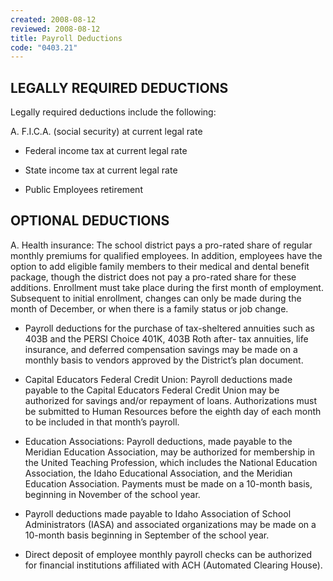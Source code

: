 ```yaml
---
created: 2008-08-12
reviewed: 2008-08-12
title: Payroll Deductions
code: "0403.21"
---
```


## LEGALLY REQUIRED DEDUCTIONS

Legally required deductions include the following:

A. F.I.C.A. (social security) at current legal rate

- Federal income tax at current legal rate

- State income tax at current legal rate

- Public Employees retirement

## OPTIONAL DEDUCTIONS

A. Health insurance: The school district pays a pro-rated share of regular monthly premiums for qualified employees. In addition, employees have the option to add eligible family members to their medical and dental benefit package, though the district does not pay a pro-rated share for these additions. Enrollment must take place during the first month of employment. Subsequent to initial enrollment, changes can only be made during the month of December, or when there is a family status or job change.

- Payroll deductions for the purchase of tax-sheltered annuities such as 403B and the PERSI Choice 401K, 403B Roth after- tax annuities, life insurance, and deferred compensation savings may be made on a monthly basis to vendors approved by the District’s plan document.

- Capital Educators Federal Credit Union: Payroll deductions made payable to the Capital Educators Federal Credit Union may be authorized for savings and/or repayment of loans. Authorizations must be submitted to Human Resources before the eighth day of each month to be included in that month’s payroll.

- Education Associations: Payroll deductions, made payable to the Meridian Education Association, may be authorized for membership in the United Teaching Profession, which includes the National Education Association, the Idaho Educational Association, and the Meridian Education Association. Payments must be made on a 10-month basis, beginning in November of the school year.

- Payroll deductions made payable to Idaho Association of School Administrators (IASA) and associated organizations may be made on a 10-month basis beginning in September of the school year.

- Direct deposit of employee monthly payroll checks can be authorized for financial institutions affiliated with ACH (Automated Clearing House).
